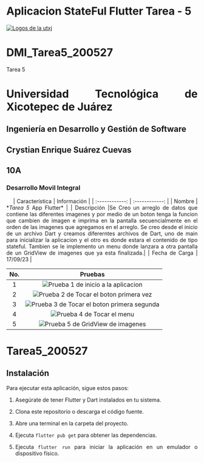 # Aplicacion StateFul Flutter Tarea - 5

[![Logos de la utxj](https://i.postimg.cc/15q3LFXF/Banner-de-Twitch-Nubes-Gamer-Chica-Morado.png)](https://postimg.cc/MvzwBvyZ)

<div align="Justify">

# DMI_Tarea5_200527

Tarea 5

# Universidad Tecnológica de Xicotepec de Juárez

## Ingeniería en Desarrollo y Gestión de Software

## Crystian Enrique Suárez Cuevas

## 10A

### Desarrollo Movil Integral

&nbsp;
&nbsp;
| Característica | Información |
| :------------: | :------------: |
| Nombre | \*_Tarea 5_ App Flutter\* |
| Descripción |Se Creo un arreglo de datos que contiene las diferentes imagenes y por medio de un boton tenga la funcion que cambien de imagen e imprima en la pantalla secuencialmente en el orden de las imagenes que agregamos en el arreglo. Se creo desde el inicio de un archivo Dart y creamos difererntes archivos de Dart, uno de main para inicializar la aplicacion y el otro es donde estara el contenido de tipo stateful. Tambien se le implemento un menu donde lanzara a otra pantalla de un GridView de imagenes que ya esta finalizada.|
| Fecha de Carga | 17/09/23 |

| No. |                                                                Pruebas                                                                |
| :-: | :-----------------------------------------------------------------------------------------------------------------------------------: |
|  1  |     ![Prueba 1 de inicio a la aplicacion](https://github.com/srzzuares/dmi_tarea5_200527_flutter/blob/main/asset/pruebas/p-1.png)     |
|  2  |   ![Prueba 2 de Tocar el boton primera vez](https://github.com/srzzuares/dmi_tarea5_200527_flutter/blob/main/asset/pruebas/p-2.png)   |
|  3  | ![Prueba 3 de Tocar el boton primera segunda](https://github.com/srzzuares/dmi_tarea5_200527_flutter/blob/main/asset/pruebas/p-3.png) |
|  4  |         ![Prueba 4 de Tocar el menu](https://github.com/srzzuares/dmi_tarea5_200527_flutter/blob/main/asset/pruebas/p-4.png)          |
|  5  |      ![Prueba 5 de GridView de imagenes](https://github.com/srzzuares/dmi_tarea5_200527_flutter/blob/main/asset/pruebas/p-5.png)      |

# Tarea5_200527

## Instalación

Para ejecutar esta aplicación, sigue estos pasos:

1. Asegúrate de tener Flutter y Dart instalados en tu sistema.

2. Clona este repositorio o descarga el código fuente.

3. Abre una terminal en la carpeta del proyecto.

4. Ejecuta `flutter pub get` para obtener las dependencias.

5. Ejecuta `flutter run` para iniciar la aplicación en un emulador o dispositivo físico.
